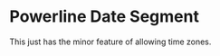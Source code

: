 Powerline Date Segment
=======================
This just has the minor feature of allowing time zones.
